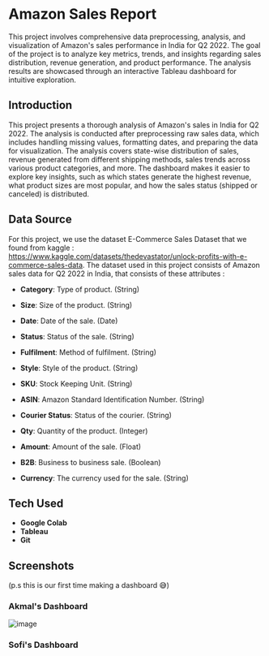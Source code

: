 # Amazon Sales Report 
This project involves comprehensive data preprocessing, analysis, and visualization of Amazon's sales performance in India for Q2 2022. The goal of the project is to analyze key metrics, trends, and insights regarding sales distribution, revenue generation, and product performance. The analysis results are showcased through an interactive Tableau dashboard for intuitive exploration.

## Introduction
This project presents a thorough analysis of Amazon's sales in India for Q2 2022. The analysis is conducted after preprocessing raw sales data, which includes handling missing values, formatting dates, and preparing the data for visualization. The analysis covers state-wise distribution of sales, revenue generated from different shipping methods, sales trends across various product categories, and more. The dashboard makes it easier to explore key insights, such as which states generate the highest revenue, what product sizes are most popular, and how the sales status (shipped or canceled) is distributed.

## Data Source
For this project, we use the dataset E-Commerce Sales Dataset that we found from kaggle : https://www.kaggle.com/datasets/thedevastator/unlock-profits-with-e-commerce-sales-data. The dataset used in this project consists of Amazon sales data for Q2 2022 in India, that consists of these attributes : 
*   **Category**: Type of product. (String)

*   **Size**: Size of the product. (String)

*   **Date**: Date of the sale. (Date)

*   **Status**: Status of the sale. (String)

*   **Fulfilment**: Method of fulfilment. (String)

*   **Style**: Style of the product. (String)

*   **SKU**: Stock Keeping Unit. (String)

*   **ASIN**: Amazon Standard Identification Number. (String)

*   **Courier Status**: Status of the courier. (String)

*   **Qty**: Quantity of the product. (Integer)

*   **Amount**: Amount of the sale. (Float)

*   **B2B**: Business to business sale. (Boolean)

*   **Currency**: The currency used for the sale. (String)

## Tech Used

* **Google Colab**
* **Tableau**
* **Git**

## Screenshots
(p.s this is our first time making a dashboard 😅)
### Akmal's Dashboard
![image](https://github.com/user-attachments/assets/4608ed75-f670-49e1-86c9-835cb5fbe2ad)
### Sofi's Dashboard
